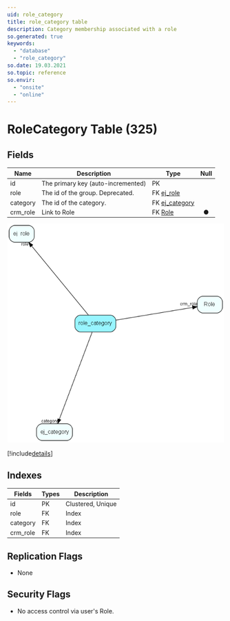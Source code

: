 ```yaml
---
uid: role_category
title: role_category table
description: Category membership associated with a role
so.generated: true
keywords:
  - "database"
  - "role_category"
so.date: 19.03.2021
so.topic: reference
so.envir:
  - "onsite"
  - "online"
---
```


# RoleCategory Table (325)

## Fields

| Name | Description | Type | Null |
|------|-------------|------|:----:|
|id|The primary key (auto-incremented)|PK| |
|role|The id of the group. Deprecated.|FK [ej_role](ej_role.md)| |
|category|The id of the category.|FK [ej_category](ej_category.md)| |
|crm\_role|Link to Role|FK [Role](Role.md)|&#x25CF;|


![role_category table relationship diagram](media\role_category.png)

[!include[details](./includes/role-category.md)]

## Indexes

| Fields | Types | Description |
|--------|-------|-------------|
|id |PK |Clustered, Unique |
|role |FK |Index |
|category |FK |Index |
|crm\_role |FK |Index |

## Replication Flags

* None

## Security Flags

* No access control via user's Role.

